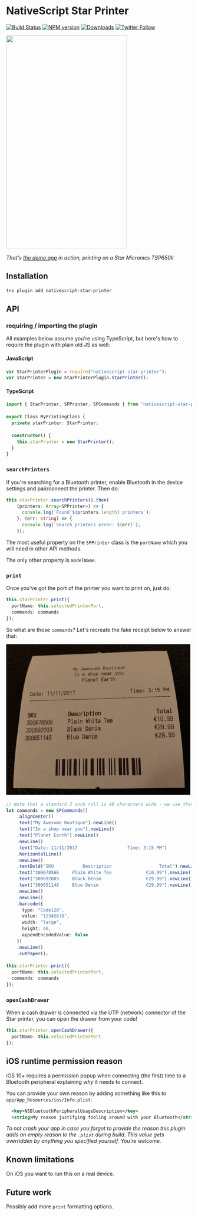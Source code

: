 # NativeScript Star Printer

[![Build Status][build-status]][build-url]
[![NPM version][npm-image]][npm-url]
[![Downloads][downloads-image]][npm-url]
[![Twitter Follow][twitter-image]][twitter-url]

[build-status]:https://travis-ci.org/EddyVerbruggen/nativescript-star-printer.svg?branch=master
[build-url]:https://travis-ci.org/EddyVerbruggen/nativescript-star-printer
[npm-image]:http://img.shields.io/npm/v/nativescript-star-printer.svg
[npm-url]:https://npmjs.org/package/nativescript-star-printer
[downloads-image]:http://img.shields.io/npm/dm/nativescript-star-printer.svg
[twitter-image]:https://img.shields.io/twitter/follow/eddyverbruggen.svg?style=social&label=Follow%20me
[twitter-url]:https://twitter.com/eddyverbruggen

<img src="https://github.com/EddyVerbruggen/nativescript-star-printer/raw/master/media/demo-app.gif" width="328px" height="577px" />

_That's [the demo app](https://github.com/EddyVerbruggen/nativescript-star-printer/tree/master/demo) in action, printing on a Star Micronics TSP650II_

## Installation
```bash
tns plugin add nativescript-star-printer
```

## API

### requiring / importing the plugin
All examples below assume you're using TypeScript, but here's how to require the plugin with plain old JS as well:

#### JavaScript
```js
var StarPrinterPlugin = require("nativescript-star-printer");
var starPrinter = new StarPrinterPlugin.StarPrinter();
```

#### TypeScript
```typescript
import { StarPrinter, SPPrinter, SPCommands } from "nativescript-star-printer";

export Class MyPrintingClass {
  private starPrinter: StarPrinter;
  
  constructor() {
    this.starPrinter = new StarPrinter();
  }
}
```

### `searchPrinters`
If you're searching for a Bluetooth printer, enable Bluetooth in the device settings
and pair/connect the printer. Then do:

```typescript
this.starPrinter.searchPrinters().then(
    (printers: Array<SPPrinter>) => {
      console.log(`Found ${printers.length} printers`);
    }, (err: string) => {
      console.log(`Search printers error: ${err}`);
    });
```

The most useful property on the `SPPrinter` class is the `portName` which you will need
in other API methods.

The only other property is `modelName`.

### `print`
Once you've got the port of the printer you want to print on, just do:

```typescript
this.starPrinter.print({
  portName: this.selectedPrinterPort,
  commands: commands
});
```

So what are those `commands`? Let's recreate the fake receipt below to answer that:

<img src="https://github.com/EddyVerbruggen/nativescript-star-printer/raw/master/media/demo-app-receipt-with-barcode.jpg" width="500px" />

```typescript
// Note that a standard 3 inch roll is 48 characters wide - we use that knowledge for our "columns"
let commands = new SPCommands()
    .alignCenter()
    .text("My Awesome Boutique").newLine()
    .text("In a shop near you").newLine()
    .text("Planet Earth").newLine()
    .newLine()
    .text("Date: 11/11/2017                   Time: 3:15 PM")
    .horizontalLine()
    .newLine()
    .textBold("SKU           Description                  Total").newLine()
    .text("300678566     Plain White Tee             €10.99").newLine()
    .text("300692003     Black Dénim                 €29.99").newLine()
    .text("300651148     Blue Denim                  €29.99").newLine()
    .newLine()
    .newLine()
    .barcode({
      type: "Code128",
      value: "12345678",
      width: "large",
      height: 60,
      appendEncodedValue: false
    })
    .newLine()
    .cutPaper();

this.starPrinter.print({
  portName: this.selectedPrinterPort,
  commands: commands
});
```

### `openCashDrawer`
When a cash drawer is connected via the UTP (network) connector of the Star printer,
you can open the drawer from your code!

```typescript
this.starPrinter.openCashDrawer({
  portName: this.selectedPrinterPort
});
```

## iOS runtime permission reason
iOS 10+ requires a permission popup when connecting (the first) time to a Bluetooth peripheral explaining *why* it needs to connect.

You can provide your own reason by adding something like this to `app/App_Resources/ios/Info.plist`:

```xml
  <key>NSBluetoothPeripheralUsageDescription</key>
  <string>My reason justifying fooling around with your Bluetooth</string>
```

_To not crash your app in case you forgot to provide the reason this plugin adds an empty reason to the `.plist` during build. This value gets overridden by anything you specified yourself. You're welcome._

## Known limitations
On iOS you want to run this on a real device.


## Future work
Possibly add more `print` formatting options.

